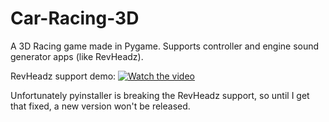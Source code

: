 # Car-Racing-3D
A 3D Racing game made in Pygame. Supports controller and engine sound generator apps (like RevHeadz).

RevHeadz support demo:
[![Watch the video](https://img.youtube.com/vi/dj6lxnXrw1Q/maxresdefault.jpg)](https://youtu.be/dj6lxnXrw1Q)

Unfortunately pyinstaller is breaking the RevHeadz support, so until I get that fixed, a new version won't be released.

